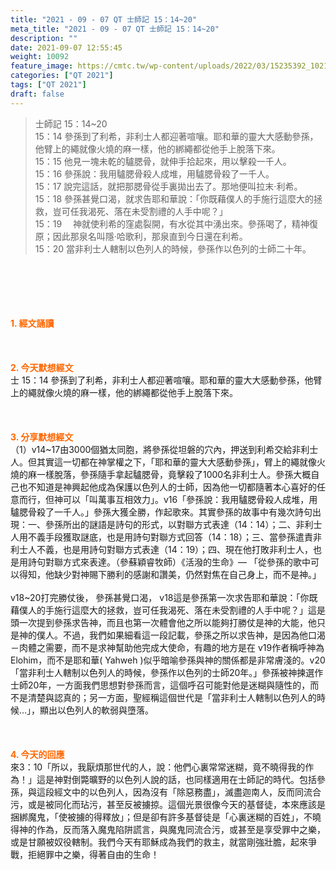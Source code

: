 ```yaml
---
title: "2021 - 09 - 07 QT 士師記 15：14~20"
meta_title: "2021 - 09 - 07 QT 士師記 15：14~20"
description: ""
date: 2021-09-07 12:55:45
weight: 10092
feature_image: https://cmtc.tw/wp-content/uploads/2022/03/15235392_10211799862337740_180693556567566654_o-1.webp
categories: ["QT 2021"]
tags: ["QT 2021"]
draft: false
---
```


<blockquote>士師記 15：14~20<br />
15：14 參孫到了利希，非利士人都迎著喧嚷。耶和華的靈大大感動參孫，他臂上的繩就像火燒的麻一樣，他的綁繩都從他手上脫落下來。<br />
15：15 他見一塊未乾的驢腮骨，就伸手拾起來，用以擊殺一千人。<br />
15：16 參孫說：我用驢腮骨殺人成堆，用驢腮骨殺了一千人。<br />
15：17 說完這話，就把那腮骨從手裏拋出去了。那地便叫拉末‧利希。<br />
15：18 參孫甚覺口渴，就求告耶和華說：「你既藉僕人的手施行這麼大的拯救，豈可任我渴死、落在未受割禮的人手中呢？」<br />
15：19 　神就使利希的窪處裂開，有水從其中湧出來。參孫喝了，精神復原；因此那泉名叫隱‧哈歌利，那泉直到今日還在利希。<br />
15：20 當非利士人轄制以色列人的時候，參孫作以色列的士師二十年。</blockquote><br />
&nbsp;<br />
<br />
&nbsp;<br />
<br />
<span style="color: #ff6600;"><strong>1. </strong><strong>經文誦讀</strong></span><br />
<br />
<span style="color: #ff6600;"><strong> </strong></span><br />
<br />
<span style="color: #ff6600;"><strong>2. 今天默想</strong><strong>經文<br />
</strong></span>士 15：14 參孫到了利希，非利士人都迎著喧嚷。耶和華的靈大大感動參孫，他臂上的繩就像火燒的麻一樣，他的綁繩都從他手上脫落下來。<br />
<br />
&nbsp;<br />
<br />
<span style="color: #ff6600;"><strong>3. 分享默想經文<br />
</strong></span>（1）v14~17由3000個猶太同胞，將參孫從坦磐的穴內，押送到利希交給非利士人。但其實這一切都在神掌權之下，「耶和華的靈大大感動參孫」，臂上的繩就像火燒的麻一樣脫落，參孫隨手拿起驢腮骨，竟擊殺了1000名非利士人。參孫大概自己也不知道是神興起他成為保護以色列人的士師，因為他一切都隨著本心喜好的任意而行，但神可以「叫萬事互相效力」。v16「參孫說：我用驢腮骨殺人成堆，用驢腮骨殺了一千人。」參孫大獲全勝，作起歌來。其實參孫的故事中有幾次詩句出現：一、參孫所出的謎語是詩句的形式，以對聯方式表達（14：14）；二、非利士人用不義手段獲取謎底，也是用詩句對聯方式回答（14：18）；三、當參孫遣責非利士人不義，也是用詩句對聯方式表達（14：19）；四、現在他打敗非利士人，也是用詩句對聯方式來表達。（參蘇穎睿牧師）《活潑的生命》— 「從參孫的歌中可以得知，他缺少對神賜下勝利的感謝和讚美，仍然對焦在自己身上，而不是神。」<br />
<br />
v18~20打完勝仗後， 參孫甚覺口渴， v18這是參孫第一次求告耶和華說：「你既藉僕人的手施行這麼大的拯救，豈可任我渴死、落在未受割禮的人手中呢？」這是頭一次提到參孫求告神，而且也第一次體會他之所以能夠打勝仗是神的大能，他只是神的僕人。不過，我們如果細看這一段記載，參孫之所以求告神，是因為他口渴－肉體之需要，而不是求神幫助他完成大使命，有趣的地方是在 v19作者稱呼神為 Elohim，而不是耶和華( Yahweh )似乎暗喻參孫與神的關係都是非常膚淺的。v20「當非利士人轄制以色列人的時候，參孫作以色列的士師20年。」參孫被神揀選作士師20年，一方面我們思想對參孫而言，這個呼召可能對他是迷糊與隨性的，而不是清楚與認真的；另一方面，聖經稱這個世代是「當非利士人轄制以色列人的時候…」，顯出以色列人的軟弱與墮落。<br />
<br />
&nbsp;<br />
<br />
<span style="color: #ff6600;"><strong>4. 今天的回應<br />
</strong></span>來3：10「所以，我厭煩那世代的人，說：他們心裏常常迷糊，竟不曉得我的作為！」這是神對倒斃曠野的以色列人說的話，也同樣適用在士師記的時代。包括參孫，與這段經文中的以色列人，因為沒有「除惡務盡」，滅盡迦南人，反而同流合污，或是被同化而玷污，甚至反被擄掠。這個光景很像今天的基督徒，本來應該是捆綁魔鬼，「使被擄的得釋放」；但是卻有許多基督徒是「心裏迷糊的百姓」，不曉得神的作為，反而落入魔鬼陷阱謊言，與魔鬼同流合污，或甚至是享受罪中之樂，或是甘願被奴役轄制。我們今天有耶穌成為我們的救主，就當剛強壯膽，起來爭戰，拒絕罪中之樂，得著自由的生命！
        